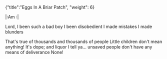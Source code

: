 {"title":"Eggs In A Briar Patch", "weight": 6}

|:Am   :|

Lord, I been such a bad boy
I been disobedient
I made mistakes
I made blunders

That's true of thousands and thousands of people
Little children don't mean anything!
It's dope; and liquor
I tell ya... unsaved people don't have any means of deliverance
None!

